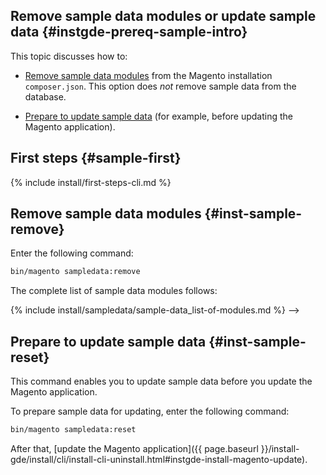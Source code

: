 ## Remove sample data modules or update sample data {#instgde-prereq-sample-intro}

This topic discusses how to:

* [Remove sample data modules](#inst-sample-remove) from the Magento installation `composer.json`. This option does *not* remove sample data from the database.

* [Prepare to update sample data](#inst-sample-reset) (for example, before updating the Magento application).

## First steps {#sample-first}

{% include install/first-steps-cli.md %}

## Remove sample data modules {#inst-sample-remove}

Enter the following command:

```bash
bin/magento sampledata:remove
```

The complete list of sample data modules follows:

{% include install/sampledata/sample-data_list-of-modules.md %} -->

## Prepare to update sample data   {#inst-sample-reset}

This command enables you to update sample data before you update the Magento application.

To prepare sample data for updating, enter the following command:

```bash
bin/magento sampledata:reset
```

After that, [update the Magento application]({{ page.baseurl }}/install-gde/install/cli/install-cli-uninstall.html#instgde-install-magento-update).
